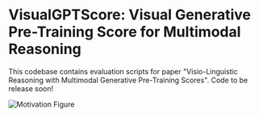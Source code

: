 # VisualGPTScore: Visual Generative Pre-Training Score for Multimodal Reasoning
This codebase contains evaluation scripts for paper "Visio-Linguistic Reasoning with Multimodal Generative Pre-Training Scores". Code to be release soon!

![Motivation Figure](./assets/motivation_github.png)
